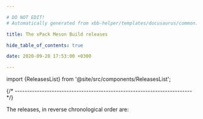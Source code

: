 ```yaml
---

# DO NOT EDIT!
# Automatically generated from xbb-helper/templates/docusaurus/common.

title: The xPack Meson Build releases

hide_table_of_contents: true

date: 2020-09-28 17:53:00 +0300

---
```


import {ReleasesList} from '@site/src/components/ReleasesList';

{/* ------------------------------------------------------------------------ */}

The releases, in reverse chronological order are:

<ReleasesList />

